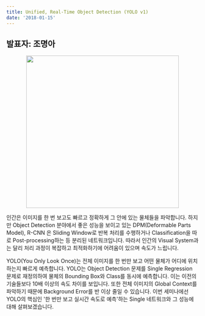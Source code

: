 ```yaml
---
title: Unified, Real-Time Object Detection (YOLO v1)
date: '2018-01-15'
---
```


## 발표자: 조명아

<center> <img src="/seminar/img/new2.PNG" style="height:400px" /></center>

인간은 이미지를 한 번 보고도 빠르고 정확하게 그 안에 있는 물체들을 파악합니다. 하지만 Object Detection 분야에서 좋은 성능을 보이고 있는 DPM(Deformable Parts Model), R-CNN 은 Sliding Window로 반복 처리를 수행하거나 Classification을 따로 Post-processing하는 등 분리된 네트워크입니다. 따라서 인간의 Visual System과는 달리 처리 과정이 복잡하고 최적화하기에 어려움이 있으며 속도가 느립니다.

YOLO(You Only Look Once)는 전체 이미지를 한 번만 보고 어떤 물체가 어디에 위치하는지 빠르게 예측합니다. YOLO는 Object Detection 문제를 Single Regression 문제로 재정의하여 물체의 Bounding Box와 Class를 동시에 예측합니다. 이는 이전의 기술들보다 10배 이상의 속도 차이를 보입니다. 또한 전체 이미지의 Global Context를 파악하기 때문에 Background Error를 반 이상 줄일 수 있습니다. 이번 세미나에선 YOLO의 핵심인 '한 번만 보고 실시간 속도로 예측'하는 Single 네트워크와 그 성능에 대해 살펴보겠습니다.
